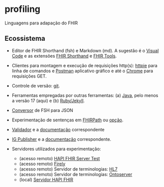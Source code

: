 # profiling

Linguagens para adapação do FHIR

## Ecossistema

- Editor de FHIR Shorthand (fsh) e Markdown (md). A sugestão é o [Visual Code](https://code.visualstudio.com/) e as extensões [FHIR Shorthand](https://marketplace.visualstudio.com/items?itemName=MITRE-Health.vscode-language-fsh) e [FHIR Tools](https://marketplace.visualstudio.com/items?itemName=Yannick-Lagger.vscode-fhir-tools).

- Clientes para montagem e execução de requisições http(s): [httpie](https://httpie.io/cli) para linha de comandos e [Postman](https://www.postman.com/) aplicativo gráfico e até o [Chrome](https://www.google.com/chrome/) para requisições GET.

- Controle de versão: [git](https://git-scm.com/).

- Ferramentas empregadas por outras ferramentas: (a) [Java](https://adoptium.net/), pelo menos a versão 17 (aqui) e (b) [Ruby/Jekyll](https://jekyllrb.com/docs/installation/#guides).

- [Conversor](https://fshschool.org/FSHOnline/#/) de FSH para JSON

- Experimentação de sentenças em [FHIRPath](https://hl7.github.io/fhirpath.js/) ou [opção](https://fhirpath-lab.azurewebsites.net/FhirPath/).

- [Validador](https://github.com/hapifhir/org.hl7.fhir.validator-wrapper) e a [documentação](https://confluence.hl7.org/display/FHIR/Using+the+FHIR+Validator) correspondente

- [IG Publisher](https://github.com/HL7/fhir-ig-publisher) e a [documentação](https://confluence.hl7.org/display/FHIR/IG+Publisher+Documentation) correspondente.

- Servidores utilizados para experimentação:
  - (acesso remoto) [HAPI FHIR Server Test](https://hapi.fhir.org/)
  - (acesso remoto) [Firely](https://server.fire.ly/)
  - (acesso remoto) Servidor de terminologias: [HL7](https://tx.fhir.org/r4)
  - (acesso remoto) Servidor de terminologias: [Ontoserver](https://r4.ontoserver.csiro.au/fhir)
  - (local) [Servidor HAPI FHIR](https://github.com/hapifhir/hapi-fhir-jpaserver-starter)
